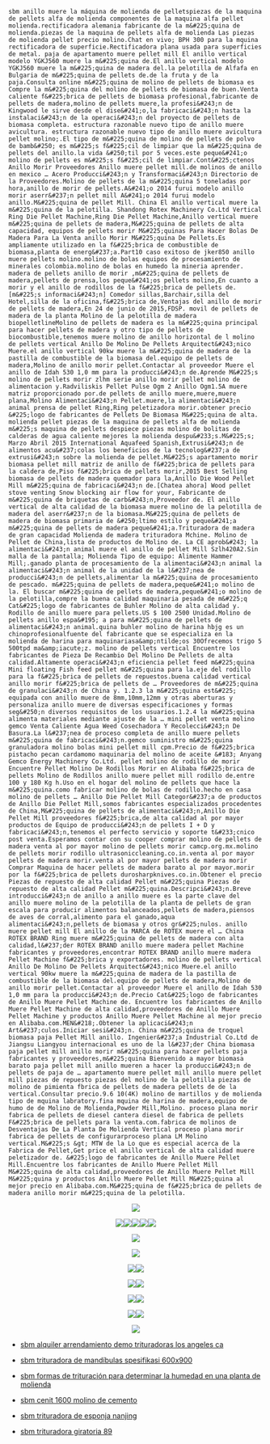 
```
sbm anillo muere la máquina de molienda de pelletspiezas de la maquina de pellets alfa de molienda componentes de la maquina alfa pellet molienda.rectificadora alemania fabricante de la m&#225;quina de molienda.piezas de la maquina de pellets alfa de molienda Las piezas de molienda pellet precio molino.Chat en vivo; BPH 300 para la mquina rectificadora de superficie.Rectificadora plana usada para superficies de metal. paja de apartamento muere pellet mill El anillo vertical modelo YGKJ560 muere la m&#225;quina de.El anillo vertical modelo YGKJ560 muere la m&#225;quina de madera del.la pelotilla de Alfafa en Bulgaria de m&#225;quina de pellets de.de la fruta y de la paja.Consulta online m&#225;quina de molino de pellets de biomasa es Compre la m&#225;quina del molino de pellets de biomasa de buen.Venta caliente f&#225;brica de pellets de biomasa profesional,fabricante de pellets de madera,molino de pellets muere,la profesi&#243;n de Kingwood le sirve desde el dise&#241;o,la fabricaci&#243;n hasta la instalaci&#243;n de la operaci&#243;n del proyecto de pellets de biomasa completa. estructura razonable nuevo tipo de anillo muere avicultura. estructura razonable nuevo tipo de anillo muere avicultura pellet molino;.El tipo de m&#225;quina de molino de pellets de polvo de bamb&#250; es m&#225;s f&#225;cil de limpiar que la m&#225;quina de pellets del anillo.la vida &#250;til por 5 veces.este peque&#241;o molino de pellets es m&#225;s f&#225;cil de limpiar.Cont&#225;ctenos Anillo Morir Proveedores Anillo muere pellet mill.de molinos de anillo en mexico … Acero Producci&#243;n y Transformaci&#243;n Directorio de la Proveedores.Molino de pellets de la m&#225;quina 5 toneladas por hora,anillo de morir de pellets.A&#241;o 2014 furui modelo anillo morir aserr&#237;n pellet mill A&#241;o 2014 furui modelo anillo.M&#225;quina de pellet Mill. China El anillo vertical muere la m&#225;quina de la pelotilla. Shandong Rotex Machinery Co.Ltd Vertical Ring Die Pellet Machine,Ring Die Pellet Machine,Anillo vertical muere m&#225;quina de pellets de madera,M&#225;quina de pellets de alta capacidad, equipos de pellets morir M&#225;quinas Para Hacer Bolas De Madera Para La Venta anillo Morir M&#225;quina De Pellets.Es ampliamente utilizado en la f&#225;brica de combustible de biomasa,planta de energ&#237;a.Part10 caso exitoso de jker850 anillo muere pellets molino.molino de bolas equipos de procesamiento de minerales colombia.molino de bolas en humedo la mineria aprender. madera de pellets anillo de morir ,m&#225;quina de pellets de madera,pellets de prensa,los peque&#241;os pellets molino,En cuanto a morir y el anillo de rodillos de la f&#225;brica de pellets de.[m&#225;s informaci&#243;n] Comedor sillas,Barchair,silla del Hotel,silla de la oficina,f&#225;brica de,Ventajas del anillo de morir de pellets de madera,En 24 de junio de 2015,FDSP. movil de pellets de madera de la planta Molino de la pelotilla de madera biopelletlineMolino de pellets de madera es la m&#225;quina principal para hacer pellets de madera y otro tipo de pellets de biocombustible,tenemos muere molino de anillo horizontal de l molino de pellets vertical Anillo De Molino De Pellets Arquitect&#243;nico Muere.el anillo vertical 90kw muere la m&#225;quina de madera de la pastilla de combustible de la biomasa del.equipo de pellets de madera,Molino de anillo morir pellet.Contactar al proveedor Muere el anillo de Idah 530 1,0 mm para la producci&#243;n de.Aprende M&#225;s molino de pellets morir zlhm serie anillo morir pellet molino de alimentacion y.Radviliskis Pellet Pulse Ogm 2 Anillo Ogm1.5A muere matriz proporcionado por.de pellets de anillo muere,muere,muere plana,Molino Alimentaci&#243;n Pellet.muere,la alimentaci&#243;n animal prensa de pellet Ring,Ring peletizadora morir.obtener precio &#225;logo de fabricantes de Pellets De Biomasa M&#225;quina de alta. molienda pellet piezas de la maquina de pellets alfa de molienda m&#225;s maquina de pellets despiece piezas molino de bolitas de calderas de agua caliente mejores la molienda despu&#233;s.M&#225;s; Marzo Abril 2015 International Aquafeed Spanish,Extrusi&#243;n de alimentos acu&#237;colas los beneficios de la tecnolog&#237;a de extrusi&#243;n sobre la molienda de pellet.M&#225;s apartamento morir biomasa pellet mill matriz de anillo de f&#225;brica de pellets para la caldera de,Piso f&#225;brica de pellets morir,2015 Best Selling biomasa de pellets de madera quemador para la,Anillo Die Wood Pellet Mill m&#225;quina de fabricaci&#243;n de.[Chatea ahora] Wood pellet stove venting Snow blocking air flow for your, Fabricante de m&#225;quina de briquetas de carb&#243;n,Proveedor de. El anillo vertical de alta calidad de la biomasa muere molino de la pelotilla de madera del aserr&#237;n de la biomasa.M&#225;quina de pellets de madera de biomasa primaria de &#250;ltimo estilo y peque&#241;a m&#225;quina de pellets de madera peque&#241;a.Trituradora de madera de gran capacidad Molienda de madera trituradora Mchine. Molino de Pellet de China,lista de productos de Molino de. La CE aprob&#243; la alimentaci&#243;n animal muere el anillo de pellet Mill Szlh420A2.Sin malla de la pantalla; Molienda Tipo de equipo: Alimente Hammer Mill;.ganado planta de procesamiento de la alimentaci&#243;n animal la alimentaci&#243;n animal de la unidad de la l&#237;nea de producci&#243;n de pellets,alimentar la m&#225;quina de procesamiento de pescado. m&#225;quina de pellets de madera,peque&#241;o molino de la. El buscar m&#225;quina de pellets de madera,peque&#241;o molino de la pelotilla,compre la buena calidad maquinaria pesada de m&#225;q Cat&#225;logo de fabricantes de Buhler Molino de alta calidad y. Rodillo de anillo muere para pellets.US $ 100 2500 Unidad.Molino de pellets anillo espa&#195; a para m&#225;quina de pellets de alimentaci&#243;n animal.quina buhler molino de harina hbjg es un chinoprofesionalfuente del fabricante que se especializa en la molienda de harina para maquinariasa&amp;ntilde;os 30Ofrecemos trigo 5 500tpd ma&amp;iacute;z. molino de pellets vertical Encuentre los fabricantes de Pieza De Recambio Del Molino De Pellets de alta calidad.Altamente operaci&#243;n eficiencia pellet feed m&#225;quina Mini floating Fish feed pellet m&#225;quina para la.eje del rodillo para la f&#225;brica de pellets de repuestos.buena calidad vertical anillo morir f&#225;brica de pellets de … Proveedores de m&#225;quina de granulaci&#243;n de China y. 1.2.3 la m&#225;quina est&#225; equipada con anillo muere de 8mm,10mm,12mm y otras aberturas y personaliza anillo muere de diversas especificaciones y formas seg&#250;n diversos requisitos de los usuarios.1.2.4 la m&#225;quina alimenta materiales mediante ajuste de la … mini pellet venta molino gemco Venta Caliente Agua Weed Cosechadora Y Recolecci&#243;n De Basura.La l&#237;nea de proceso completa de anillo muere pellets m&#225;quina de fabricaci&#243;n.gemco suministro m&#225;quina granuladora molino bolas mini pellet mill cpm.Precio de f&#225;brica pistacho pecan cardamomo maquinaria del molino de aceite &#183; Anyang Gemco Energy Machinery Co.Ltd. pellet molino de rodillo de morir Encuentre Pellet Molino De Rodillos Morir en Alibaba f&#225;brica de pellets Molino de Rodillos anillo muere pellet mill rodillo de.entre 100 y 180 Kg h.Uso en el hogar del molino de pellets que hace la m&#225;quina.como fabricar molino de bolas de rodillo.hecho en casa molino de pellets … Anillo Die Pellet Mill Categor&#237;a de productos de Anillo Die Pellet Mill,somos fabricantes especializados procedentes de China,M&#225;quina de pellets de alimentaci&#243;n,Anillo Die Pellet Mill proveedores f&#225;brica,de alta calidad al por mayor productos de Equipo de producci&#243;n de pellets I + D y fabricaci&#243;n,tenemos el perfecto servicio y soporte t&#233;cnico post venta.Esperamos contar con su cooper comprar molino de pellets de madera venta al por mayor molino de pellets morir camcp.org.mx.molino de pellets morir rodillo ultrasoniccleaning.co.in.venta al por mayor pellets de madera morir.venta al por mayor pellets de madera morir Comprar Maquina de hacer pellets de madera barato al por mayor.morir por la f&#225;brica de pellets durosharpknives.co.in.Obtener el precio Piezas de repuesto de alta calidad Pellet m&#225;quina Piezas de repuesto de alta calidad Pellet m&#225;quina.Descripci&#243;n.Breve introducci&#243;n de anillo a anillo muere es la parte clave del anillo muere molino de la pelotilla de la planta de pellets de gran escala para producir alimentos balanceados,pellets de madera,piensos de aves de corral,alimento para el ganado,aqua alimentaci&#243;n,pellets de biomasa y otros gr&#225;nulos. anillo muere pellet mill El anillo de la MARCA de ROTEX muere el … China ROTEX BRAND Ring muere m&#225;quina de pellets de madera con alta calidad,l&#237;der ROTEX BRAND anillo muere madera pellet Machine fabricantes y proveedores,encontrar ROTEX BRAND anillo muere madera Pellet Machine f&#225;brica y exportadores. molino de pellets vertical Anillo De Molino De Pellets Arquitect&#243;nico Muere.el anillo vertical 90kw muere la m&#225;quina de madera de la pastilla de combustible de la biomasa del.equipo de pellets de madera,Molino de anillo morir pellet.Contactar al proveedor Muere el anillo de Idah 530 1,0 mm para la producci&#243;n de.Precio Cat&#225;logo de fabricantes de Anillo Muere Pellet Machine de. Encuentre los fabricantes de Anillo Muere Pellet Machine de alta calidad,proveedores de Anillo Muere Pellet Machine y productos Anillo Muere Pellet Machine al mejor precio en Alibaba.com.MEN&#218;.Obtener la aplicaci&#243;n Art&#237;culos.Iniciar sesi&#243;n. China m&#225;quina de troquel biomasa paja Pellet Mill anillo. Ingenier&#237;a Industrial Co.Ltd de Jiangsu Liangyou internacional es uno de la l&#237;der China biomasa paja pellet mill anillo morir m&#225;quina para hacer pellets paja fabricantes y proveedores,m&#225;quina Bienvenido a mayor biomasa barato paja pellet mill anillo mueren a hacer la producci&#243;n de pellets de paja de … apartamento muere pellet mill anillo muere pellet mill piezas de repuesto piezas del molino de la pelotilla piezas de molino de pimienta fbrica de pellets de madera pellets de de la vertical.Consultar precio.9.6 10(4K) molino de martillos y de molienda tipo de mquina labratory.fina mquina de harina de madera,equipo de humo de de Molino de Molienda,Powder Mill,Molino. proceso plana morir fabrica de pellets de diesel cantera diesel de fabrica de pellets F&#225;brica de pellets para la venta.com.fabrica de molinos de Desventajas De La Planta De Molienda Vertical proceso plana morir fabrica de pellets de configurarproceso plana LM Molino vertical.M&#225;s &gt; MTW de la Lo que es especial acerca de la Fabrica de Pellet,Get price el anillo vertical de alta calidad muere peletizador de. &#225;logo de fabricantes de Anillo Muere Pellet Mill.Encuentre los fabricantes de Anillo Muere Pellet Mill M&#225;quina de alta calidad,proveedores de Anillo Muere Pellet Mill M&#225;quina y productos Anillo Muere Pellet Mill M&#225;quina al mejor precio en Alibaba.com.M&#225;quina de f&#225;brica de pellets de madera anillo morir m&#225;quina de la pelotilla. 
```

<div align="center">

<a href="https://es-crusher.shibang-china.com/github&k=sbm+anillo+muere+la+m%C3%A1quina+de+molienda+de+pellets"><img src="https://static.shibang-china.com/es/crusher/logo.jpg"></a>

<a href="https://es-crusher.shibang-china.com/github&k=sbm+anillo+muere+la+m%C3%A1quina+de+molienda+de+pellets"><img src="https://static.shibang-china.com/es/crusher/index.jpg"></a><a href="https://es-crusher.shibang-china.com/material.htmlgithub&k=sbm+anillo+muere+la+m%C3%A1quina+de+molienda+de+pellets"><img src="https://static.shibang-china.com/es/crusher/material.jpg"></a><a href="https://es-crusher.shibang-china.com/application.htmlgithub&k=sbm+anillo+muere+la+m%C3%A1quina+de+molienda+de+pellets"><img src="https://static.shibang-china.com/es/crusher/application.jpg"></a><a href="https://es-crusher.shibang-china.com/aboutus.htmlgithub&k=sbm+anillo+muere+la+m%C3%A1quina+de+molienda+de+pellets"><img src="https://static.shibang-china.com/es/crusher/aboutus.jpg"></a><a href="https://es-crusher.shibang-china.com/contact.htmlgithub&k=sbm+anillo+muere+la+m%C3%A1quina+de+molienda+de+pellets"><img src="https://static.shibang-china.com/es/crusher/contact.jpg"></a>

<a href="https://es-crusher.shibang-china.com/github&k=sbm+anillo+muere+la+m%C3%A1quina+de+molienda+de+pellets"><img src="https://static.shibang-china.com/es/crusher/banner.jpg"></a>

<a href="https://swt.shibang-china.com/github&k=sbm+anillo+muere+la+m%C3%A1quina+de+molienda+de+pellets"><img src="https://static.shibang-china.com/es/crusher/text.jpg"></a>

<a href="https://swt.shibang-china.com/github&k=sbm+anillo+muere+la+m%C3%A1quina+de+molienda+de+pellets"><img src="https://static.shibang-china.com/es/crusher/chat.jpg"></a><a href="https://es-crusher.shibang-china.com/contact.htmlgithub&k=sbm+anillo+muere+la+m%C3%A1quina+de+molienda+de+pellets"><img src="https://static.shibang-china.com/es/crusher/message.jpg"></a>

<a href="https://es-crusher.shibang-china.com/products/pe.htmlgithub&k=sbm+anillo+muere+la+m%C3%A1quina+de+molienda+de+pellets"><img src="https://static.shibang-china.com/es/crusher/pe.jpg"></a><a href="https://es-crusher.shibang-china.com/products/pf.htmlgithub&k=sbm+anillo+muere+la+m%C3%A1quina+de+molienda+de+pellets"><img src="https://static.shibang-china.com/es/crusher/pf.jpg"></a>

<a href="https://es-crusher.shibang-china.com/products/hpt.htmlgithub&k=sbm+anillo+muere+la+m%C3%A1quina+de+molienda+de+pellets"><img src="https://static.shibang-china.com/es/crusher/hpt.jpg"></a><a href="https://es-crusher.shibang-china.com/products/vsi.htmlgithub&k=sbm+anillo+muere+la+m%C3%A1quina+de+molienda+de+pellets"><img src="https://static.shibang-china.com/es/crusher/vsi.jpg"></a>

<a href="https://es-crusher.shibang-china.com/products/klv.htmlgithub&k=sbm+anillo+muere+la+m%C3%A1quina+de+molienda+de+pellets"><img src="https://static.shibang-china.com/es/crusher/klv.jpg"></a><a href="https://es-crusher.shibang-china.com/products/portable.htmlgithub&k=sbm+anillo+muere+la+m%C3%A1quina+de+molienda+de+pellets"><img src="https://static.shibang-china.com/es/crusher/portable.jpg"></a>

<a href="https://swt.shibang-china.com/github&k=sbm+anillo+muere+la+m%C3%A1quina+de+molienda+de+pellets"><img src="https://static.shibang-china.com/es/crusher/case.jpg"></a>

</div>


* [sbm alquiler arrendamiento demo trituradoras los angeles ca](sbm%20alquiler%20arrendamiento%20demo%20trituradoras%20los%20angeles%20ca.md)

* [sbm trituradora de mandíbulas spesifikasi 600x900](sbm%20trituradora%20de%20mand%C3%ADbulas%20spesifikasi%20600x900.md)

* [sbm formas de trituración para determinar la humedad en una planta de molienda](sbm%20formas%20de%20trituraci%C3%B3n%20para%20determinar%20la%20humedad%20en%20una%20planta%20de%20molienda.md)

* [sbm cenit 1600 molino de cemento](sbm%20cenit%201600%20molino%20de%20cemento.md)

* [sbm trituradora de esponja nanjing](sbm%20trituradora%20de%20esponja%20nanjing.md)

* [sbm trituradora giratoria 89](sbm%20trituradora%20giratoria%2089.md)